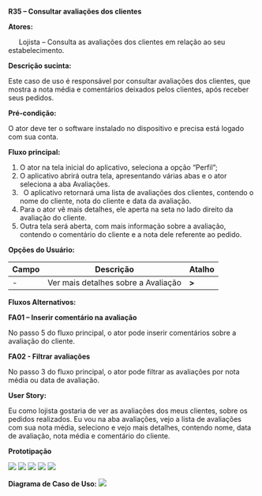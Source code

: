 ﻿**R35 – Consultar avaliações dos clientes**

**Atores:**

`	`Lojista – Consulta as avaliações dos clientes em relação ao seu estabelecimento.

**Descrição sucinta:**

Este caso de uso é responsável por consultar avaliações dos clientes, que mostra a nota média e comentários deixados pelos clientes, após receber seus pedidos.

**Pré-condição:**

O ator deve ter o software instalado no dispositivo e precisa está logado com sua conta.

**Fluxo principal:**

1. O ator na tela inicial do aplicativo, seleciona a opção “Perfil”;
1. O aplicativo abrirá outra tela, apresentando várias abas e o ator seleciona a aba Avaliações.
1. ` `O aplicativo retornará uma lista de avaliações dos clientes, contendo o nome do cliente, nota do cliente e data da avaliação.
1. Para o ator vê mais detalhes, ele aperta na seta no lado direito da avaliação do cliente.
1. Outra tela será aberta, com mais informação sobre a avaliação, contendo o comentário do cliente e a nota dele referente ao pedido.

**Opções do Usuário:**

|**Campo**|**Descrição**|**Atalho**|
| - | - | - |
|-|Ver mais detalhes sobre a Avaliação|   **>**|


**Fluxos Alternativos:**

**FA01 – Inserir comentário na avaliação**

No passo 5 do fluxo principal, o ator pode inserir comentários sobre a avaliação do cliente.

**FA02 - Filtrar avaliações**

No passo 3 do fluxo principal, o ator pode filtrar as avaliações por nota média ou data de avaliação.


**User Story:**

Eu como lojista gostaria de ver as avaliações dos meus clientes, sobre os pedidos realizados. Eu vou na aba avaliações, vejo a lista de avaliações com sua nota média, seleciono e vejo mais detalhes, contendo nome, data de avaliação, nota média e comentário do cliente.

**Prototipação**


![](https://i.imgur.com/FLqeBZi.png)
![](https://i.imgur.com/nib6ZwA.png)
![](https://i.imgur.com/3wp6aHq.png)
![](https://i.imgur.com/2B8wMWh.png)
![](https://i.imgur.com/zgFpibO.png)












**Diagrama de Caso de Uso:**
![](https://i.imgur.com/E8NtrCC.png)
